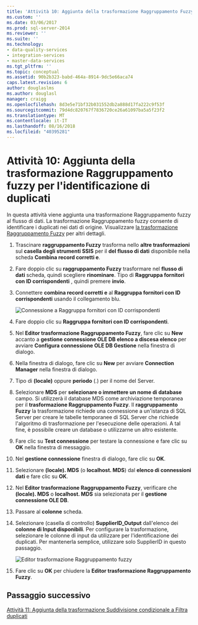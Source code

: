 ```yaml
---
title: 'Attività 10: Aggiunta della trasformazione Raggruppamento Fuzzy per identificare i duplicati | Microsoft Docs'
ms.custom: ''
ms.date: 03/06/2017
ms.prod: sql-server-2014
ms.reviewer: ''
ms.suite: ''
ms.technology:
- data-quality-services
- integration-services
- master-data-services
ms.tgt_pltfrm: ''
ms.topic: conceptual
ms.assetid: 90b2b323-babd-464a-8914-9dc5e66aca74
caps.latest.revision: 6
author: douglaslms
ms.author: douglasl
manager: craigg
ms.openlocfilehash: 8d3e5e71bf32b031552db2a888d17fa222c9f53f
ms.sourcegitcommit: 79d4dc820767f7836720ce26a61097ba5a5f23f2
ms.translationtype: MT
ms.contentlocale: it-IT
ms.lasthandoff: 08/16/2018
ms.locfileid: "40395281"
---
```

# <a name="task-10-adding-fuzzy-group-transform-to-identify-duplicates"></a>Attività 10: Aggiunta della trasformazione Raggruppamento fuzzy per l'identificazione di duplicati
  In questa attività viene aggiunta una trasformazione Raggruppamento fuzzy al flusso di dati. La trasformazione Raggruppamento fuzzy consente di identificare i duplicati nei dati di origine. Visualizzare [la trasformazione Raggruppamento Fuzzy](../integration-services/data-flow/transformations/fuzzy-grouping-transformation.md) per altri dettagli.  
  
1.  Trascinare **raggruppamento Fuzzy** trasforma nello **altre trasformazioni** sul **casella degli strumenti SSIS** per il **del flusso di dati** disponibile nella scheda  **Combina record corretti e**.  
  
2.  Fare doppio clic su **raggruppamento Fuzzy** trasformare nel **flusso di dati** scheda, quindi scegliere **rinominare**. Tipo di **Raggruppa fornitori con ID corrispondenti** , quindi premere **invio**.  
  
3.  Connettere **combina record corretti e** al **Raggruppa fornitori con ID corrispondenti** usando il collegamento blu.  
  
     ![Connessione a Raggruppa fornitori con ID corrispondenti](../../2014/tutorials/media/et-addingfgttoidentifyduplicates-01.jpg "connessione a Raggruppa fornitori con ID corrispondenti")  
  
4.  Fare doppio clic su **Raggruppa fornitori con ID corrispondenti**.  
  
5.  Nel **Editor trasformazione Raggruppamento Fuzzy**, fare clic su **New** accanto a **gestione connessione OLE DB elenco a discesa elenco** per avviare **Configura connessione OLE DB Gestione** nella finestra di dialogo.  
  
6.  Nella finestra di dialogo, fare clic su **New** per avviare **Connection Manager** nella finestra di dialogo.  
  
7.  Tipo di **(locale)** oppure **periodo** (.) per il nome del Server.  
  
8.  Selezionare **MDS** per **selezionare o immettere un nome di database** campo. Si utilizzerà il database MDS come archiviazione temporanea per il **trasformazione Raggruppamento Fuzzy**. Il **raggruppamento Fuzzy** la trasformazione richiede una connessione a un'istanza di SQL Server per creare le tabelle temporanee di SQL Server che richiede l'algoritmo di trasformazione per l'esecuzione delle operazioni. A tal fine, è possibile creare un database o utilizzarne un altro esistente.  
  
9. Fare clic su **Test connessione** per testare la connessione e fare clic su **OK** nella finestra di messaggio.  
  
10. Nel **gestione connessione** finestra di dialogo, fare clic su **OK**.  
  
11. Selezionare **(locale). MDS** (o **localhost. MDS**) dal **elenco di connessioni dati** e fare clic su **OK**.  
  
12. Nel **Editor trasformazione Raggruppamento Fuzzy**, verificare che **(locale). MDS** o **localhost. MDS** sia selezionata per il **gestione connessione OLE DB**.  
  
13. Passare al **colonne** scheda.  
  
14. Selezionare (casella di controllo) **SupplierID_Output** dall'elenco dei **colonne di Input disponibili**. Per configurare la trasformazione, selezionare le colonne di input da utilizzare per l'identificazione dei duplicati. Per mantenerla semplice, utilizzare solo SupplierID in questo passaggio.  
  
     ![Editor trasformazione Raggruppamento fuzzy](../../2014/tutorials/media/et-addingfgttoidentifyduplicates-02.jpg "Editor trasformazione Raggruppamento Fuzzy")  
  
15. Fare clic su **OK** per chiudere la **Editor trasformazione Raggruppamento Fuzzy**.  
  
## <a name="next-step"></a>Passaggio successivo  
 [Attività 11: Aggiunta della trasformazione Suddivisione condizionale a Filtra duplicati](../../2014/tutorials/task-11-adding-conditional-split-transform-to-filter-duplicates.md)  
  
  
